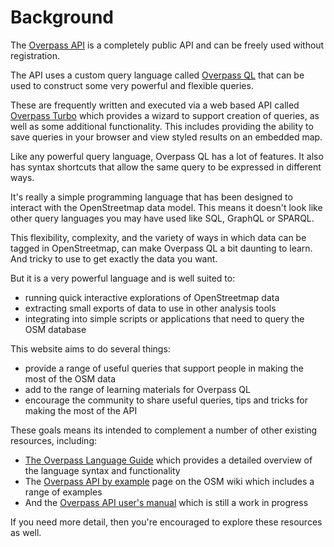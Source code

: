 # Background

The [Overpass API](https://wiki.openstreetmap.org/wiki/Overpass_API#Public_Overpass_API_instances) is a
completely public API and can be freely used without registration.

The API uses a custom query language called [Overpass QL](https://wiki.openstreetmap.org/wiki/Overpass_API/Overpass_QL)
that can be used to construct some very powerful and flexible queries.

These are frequently written and executed via a web based API called [Overpass
Turbo](https://wiki.openstreetmap.org/wiki/Overpass_turbo) which provides a wizard to support
creation of queries, as well as some additional functionality. This includes providing the ability to save queries in your browser and view
styled results on an embedded map.

Like any powerful query language, Overpass QL has a lot of features. It also has syntax shortcuts that allow
the same query to be expressed in different ways.

It's really a simple programming language that has been designed to interact with
the OpenStreetmap data model. This means it doesn't look like other query languages you may have used like SQL, GraphQL or SPARQL.

This flexibility, complexity, and the variety of ways in which data can be
tagged in OpenStreetmap, can make Overpass QL a bit daunting to learn. And tricky to
use to get exactly the data you want.

But it is a very powerful language and is well suited to:

* running quick interactive explorations of OpenStreetmap data
* extracting small exports of data to use in other analysis tools
* integrating into simple scripts or applications that need to query the OSM database

This website aims to do several things:

* provide a range of useful queries that support people in making the most of the OSM data
* add to the range of learning materials for Overpass QL
* encourage the community to share useful queries, tips and tricks for making the most of the API

These goals means its intended to complement a number of other existing resources, including:

* [The Overpass Language Guide](https://wiki.openstreetmap.org/wiki/Overpass_API/Language_Guide) which provides a
detailed overview of the language syntax and functionality
* The [Overpass API by example](https://wiki.openstreetmap.org/wiki/Overpass_API/Overpass_API_by_Example) page on the OSM wiki which includes a range of examples
* And the [Overpass API user's manual](https://dev.overpass-api.de/overpass-doc/en/) which is still a work in progress

If you need more detail, then you're encouraged to explore these resources as well.
